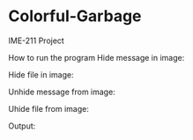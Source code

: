 # Colorful-Garbage
IME-211 Project

How to run the program
Hide message in image:

Hide file in image:

Unhide message from image:

Uhide file from image:

Output:
